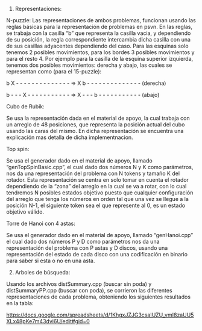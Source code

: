 

1) Representaciones:
   
N-puzzle:
Las representaciones de ambos problemas, funcionan usando las reglas básicas para la representación de problemas en psvn. En las reglas, se trabaja con la casilla “b” que representa la casilla vacia, y dependiendo de su posición, la regla correspondiente intercambia dicha casilla con una de sus casillas adyacentes dependiendo del caso. Para las esquinas solo tenemos 2 posibles movimientos, para los bordes 3 posibles movimientos y para el resto 4. Por ejemplo para la casilla de la esquina superior izquierda, tenemos dos posibles movimientos: derecha y abajo, las cuales se representan como (para el 15-puzzle):

b X - - - - - - - - - - - - - - => X b - - - - - - - - - - - - - -              (derecha)

b - - - X - - - - - - - - - - - => X - - - b - - - - - - - - - - -              (abajo)

Cubo de Rubik:

Se usa la representación dada en el material de apoyo, la cual trabaja con un arreglo de 48 posiciones, que representa la posición actual del cubo usando las caras del mismo. En dicha representación se encuentra una explicación mas detalla de dicha implementnacion.

Top spin:

Se usa el generador dado en el material de apoyo, llamado “genTopSpinBasic.cpp”, el cual dado dos números N y K como parámetros, nos da una representación del problema con N tokens y tamaño K del rotador. Esta representación se centra en solo tomar en cuenta el rotador dependiendo de la “zona” del arreglo en la cual se va a rotar, con lo cual tendremos N posibles estados objetivo puesto que cualquier configuración del arreglo que tenga los números en orden tal que una vez se llegue a la posición N-1, el siguiente token sea el que represente al 0, es un estado objetivo válido.

Torre de Hanoi con 4 astas:

Se usa el generador dado en el material de apoyo, llamado “genHanoi.cpp” el cual dado dos números  P y D como parámetros nos da una representación del problema con P astas y D discos, usando una representación del estado de cada disco con una codificación en binario para saber si esta o no en una asta.

2) Arboles de búsqueda:

Usando los archivos distSummary.cpp (buscar sin poda) y distSummaryPP.cpp (buscar con poda), se corrieron las diferentes representaciones de cada problema, obteniendo los siguientes resultados en la tabla:

https://docs.google.com/spreadsheets/d/1KhgxJZJG3csaIUZU_vmI8zaUU5XLx48pKe7m43dvi6U/edit#gid=0

